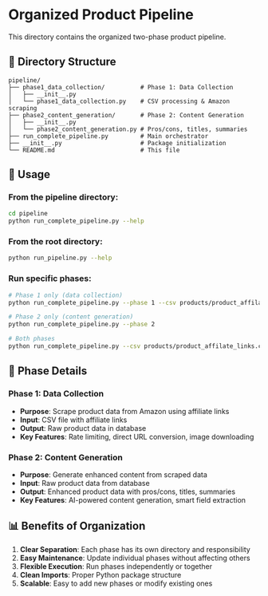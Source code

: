 # Organized Product Pipeline

This directory contains the organized two-phase product pipeline.

## 📁 Directory Structure

```
pipeline/
├── phase1_data_collection/          # Phase 1: Data Collection
│   ├── __init__.py
│   └── phase1_data_collection.py    # CSV processing & Amazon scraping
├── phase2_content_generation/       # Phase 2: Content Generation  
│   ├── __init__.py
│   └── phase2_content_generation.py # Pros/cons, titles, summaries
├── run_complete_pipeline.py         # Main orchestrator
├── __init__.py                      # Package initialization
└── README.md                        # This file
```

## 🚀 Usage

### From the pipeline directory:
```bash
cd pipeline
python run_complete_pipeline.py --help
```

### From the root directory:
```bash
python run_pipeline.py --help
```

### Run specific phases:
```bash
# Phase 1 only (data collection)
python run_complete_pipeline.py --phase 1 --csv products/product_affilate_links.csv

# Phase 2 only (content generation)
python run_complete_pipeline.py --phase 2

# Both phases
python run_complete_pipeline.py --csv products/product_affilate_links.csv
```

## 🔧 Phase Details

### Phase 1: Data Collection
- **Purpose**: Scrape product data from Amazon using affiliate links
- **Input**: CSV file with affiliate links
- **Output**: Raw product data in database
- **Key Features**: Rate limiting, direct URL conversion, image downloading

### Phase 2: Content Generation
- **Purpose**: Generate enhanced content from scraped data
- **Input**: Raw product data from database
- **Output**: Enhanced product data with pros/cons, titles, summaries
- **Key Features**: AI-powered content generation, smart field extraction

## 📊 Benefits of Organization

1. **Clear Separation**: Each phase has its own directory and responsibility
2. **Easy Maintenance**: Update individual phases without affecting others
3. **Flexible Execution**: Run phases independently or together
4. **Clean Imports**: Proper Python package structure
5. **Scalable**: Easy to add new phases or modify existing ones
